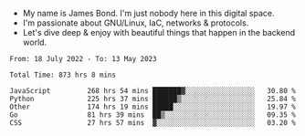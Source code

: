 - My name is James Bond. I'm just nobody here in this digital space. 
- I'm passionate about GNU/Linux, IaC, networks & protocols. 
- Let's dive deep & enjoy with beautiful things that happen in the backend world.


<!--START_SECTION:waka-->

```text
From: 18 July 2022 - To: 13 May 2023

Total Time: 873 hrs 8 mins

JavaScript         268 hrs 54 mins ███████▓░░░░░░░░░░░░░░░░░   30.80 %
Python             225 hrs 37 mins ██████▒░░░░░░░░░░░░░░░░░░   25.84 %
Other              174 hrs 19 mins █████░░░░░░░░░░░░░░░░░░░░   19.97 %
Go                 81 hrs 39 mins  ██▒░░░░░░░░░░░░░░░░░░░░░░   09.35 %
CSS                27 hrs 57 mins  ▓░░░░░░░░░░░░░░░░░░░░░░░░   03.20 %
```

<!--END_SECTION:waka-->
